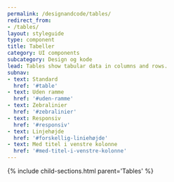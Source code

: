 ```yaml
---
permalink: /designandcode/tables/
redirect_from:
- /tables/
layout: styleguide
type: component
title: Tabeller
category: UI components
subcategory: Design og kode
lead: Tables show tabular data in columns and rows.
subnav:
- text: Standard
  href: '#table'
- text: Uden ramme
  href: '#uden-ramme'
- text: Zebralinier
  href: '#zebralinier'
- text: Responsiv
  href: '#responsiv'
- text: Linjehøjde
  href: '#forskellig-liniehøjde'
- text: Med titel i venstre kolonne
  href: '#med-titel-i-venstre-kolonne'
---
```


{% include child-sections.html parent='Tables' %}

